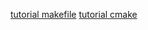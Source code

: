 [tutorial makefile](https://makefiletutorial.com/)
[tutorial cmake](https://cmake.org/cmake/help/latest/guide/tutorial/index.html)